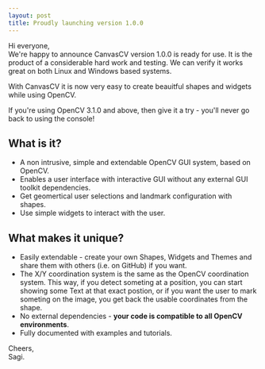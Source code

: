```yaml
---
layout: post
title: Proudly launching version 1.0.0
---
```

Hi everyone,  
We're happy to announce CanvasCV version 1.0.0 is ready for use.
It is the product of a considerable hard work and testing.
We can verify it works great on both Linux and Windows based systems.

With CanvasCV it is now very easy to create beauitful shapes and widgets
while using OpenCV.

If you're using OpenCV 3.1.0 and above, then give it a try - you'll
never go back to using the console!

What is it?
----------
* A non intrusive, simple and extendable OpenCV GUI system, based on OpenCV.
* Enables a user interface with interactive GUI without any external GUI toolkit dependencies.
* Get geomertical user selections and landmark configuration with shapes.
* Use simple widgets to interact with the user.

What makes it unique?
--------------------
* Easily extendable - create your own Shapes, Widgets and Themes and share them with others (i.e. on GitHub) if you want.
* The X/Y coordination system is the same as the OpenCV coordination system. This way, if you detect someting at a position, you can start showing
some Text at that exact postion, or if you want the user to mark someting on the image, you get back the usable coordinates from the shape.
* No external dependencies - **your code is compatible to all OpenCV environments**.
* Fully documented with examples and tutorials.

Cheers,  
Sagi.
